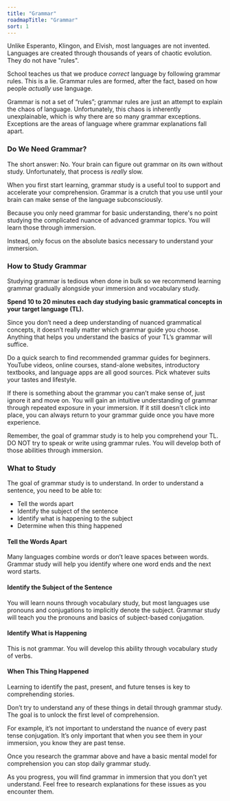 ```yaml
---
title: "Grammar"
roadmapTitle: "Grammar"
sort: 1
---
```


Unlike Esperanto, Klingon, and Elvish, most languages are not invented.
Languages are created through thousands of years of chaotic evolution.
They do not have "rules".

School teaches us that we produce _correct_ language by following grammar rules.
This is a lie.
Grammar rules are formed, after the fact, based on how people _actually_ use language.

Grammar is not a set of “rules”; grammar rules are just an attempt to explain the chaos of language.
Unfortunately, this chaos is inherently unexplainable, which is why there are so many grammar exceptions.
Exceptions are the areas of language where grammar explanations fall apart.

### Do We Need Grammar?
The short answer: No.
Your brain can figure out grammar on its own without study.
Unfortunately, that process is _really_ slow.

When you first start learning, grammar study is a useful tool to support and accelerate your comprehension.
Grammar is a crutch that you use until your brain can make sense of the language subconsciously.

Because you only need grammar for basic understanding, there's no point studying the complicated nuance of advanced grammar topics.
You will learn those through immersion.

Instead, only focus on the absolute basics necessary to understand your immersion.

### How to Study Grammar

Studying grammar is tedious when done in bulk so we recommend learning grammar gradually alongside your immersion and vocabulary study.

**Spend 10 to 20 minutes each day studying basic grammatical concepts in your target language (TL).**

Since you don’t need a deep understanding of nuanced grammatical concepts, it doesn’t really matter which grammar guide you choose.
Anything that helps you understand the basics of your TL’s grammar will suffice.

Do a quick search to find recommended grammar guides for beginners.
YouTube videos, online courses, stand-alone websites, introductory textbooks, and language apps are all good sources.
Pick whatever suits your tastes and lifestyle.

If there is something about the grammar you can’t make sense of, just ignore it and move on.
You will gain an intuitive understanding of grammar through repeated exposure in your immersion.
If it still doesn't click into place, you can always return to your grammar guide once you have more experience.

Remember, the goal of grammar study is to help you comprehend your TL.
DO NOT try to speak or write using grammar rules.
You will develop both of those abilities through immersion.


### What to Study

The goal of grammar study is to understand.
In order to understand a sentence, you need to be able to:
* Tell the words apart
* Identify the subject of the sentence
* Identify what is happening to the subject
* Determine when this thing happened

#### Tell the Words Apart

Many languages combine words or don’t leave spaces between words.
Grammar study will help you identify where one word ends and the next word starts.

#### Identify the Subject of the Sentence

You will learn nouns through vocabulary study, but most languages use pronouns and conjugations to implicitly denote the subject.
Grammar study will teach you the pronouns and basics of subject-based conjugation.

#### Identify What is Happening

This is not grammar.
You will develop this ability through vocabulary study of verbs.

#### When This Thing Happened

Learning to identify the past, present, and future tenses is key to comprehending stories.

Don’t try to understand any of these things in detail through grammar study.
The goal is to unlock the first level of comprehension.

For example, it’s not important to understand the nuance of every past tense conjugation.
It’s only important that when you see them in your immersion, you know they are past tense.

Once you research the grammar above and have a basic mental model for comprehension you can stop daily grammar study.

As you progress, you will find grammar in immersion that you don’t yet understand.
Feel free to research explanations for these issues as you encounter them.
